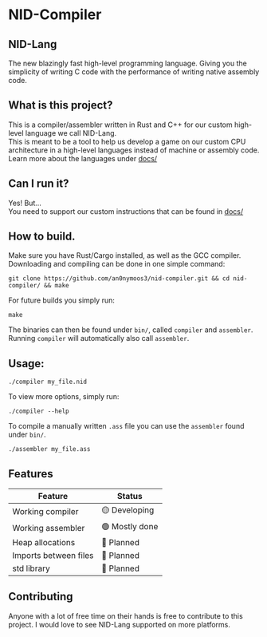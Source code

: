 # NID-Compiler

## NID-Lang
The new blazingly fast high-level programming language. Giving you the simplicity of writing C code with
the performance of writing native assembly code.

## What is this project?
This is a compiler/assembler written in Rust and C++ for our custom high-level language we call NID-Lang.  
This is meant to be a tool to help us develop a game on our custom CPU architecture in a high-level languages instead
of machine or assembly code. Learn more about the languages under [docs/](https://github.com/an0nymoos3/nid-compiler/tree/assembler/docs)

## Can I run it?
Yes! But...  
You need to support our custom instructions that can be found in [docs/](https://github.com/an0nymoos3/nid-compiler/tree/assembler/docs)

## How to build.
Make sure you have Rust/Cargo installed, as well as the GCC compiler.  
Downloading and compiling can be done in one simple command: 
```
git clone https://github.com/an0nymoos3/nid-compiler.git && cd nid-compiler/ && make
```
For future builds you simply run:
```
make
```

The binaries can then be found under `bin/`, called `compiler` and `assembler`. Running `compiler` 
will automatically also call `assembler`.

## Usage:
```
./compiler my_file.nid
```
To view more options, simply run: 
```
./compiler --help
```

To compile a manually written `.ass` file you can use the `assembler` found under `bin/`.
```
./assembler my_file.ass
```

## Features
| Feature                  | Status |
| -------                  | ------ |
| Working compiler         | 🟡 Developing  |
| Working assembler        | 🟢 Mostly done |
| Heap allocations         | 🔴 Planned     |
| Imports between files    | 🔴 Planned     |
| std library              | 🔴 Planned     |

## Contributing
Anyone with a lot of free time on their hands is free to contribute to this project. I would love to see NID-Lang
supported on more platforms.
